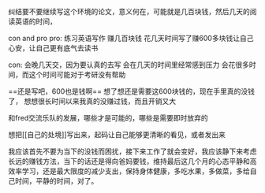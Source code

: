 纠结要不要继续写这个环境的论文，意义何在，可能就是几百块钱，然后几天的阅读英语的时间，

con and pro
pro: 
练习英语写作
赚几百块钱
花几天时间写了赚600多块钱让自己心安，让自己更有底气去读书


con: 
会晚几天交，因为要认真的去写
会在几天的时间里经常感到压力
会花很多时间，而这个时间可能对于考研没有帮助

==还是写吧，600也是钱啊==
想了想还是需要这600块钱的，现在手里真的没钱了，
想想很长时间以来我真的没赚过钱，而且开销又大

和fred交流乐队的发展，哪些才是可能的，哪些是需要即时放弃的

想把[[自己的处境]]写出来，起码让自己能够更清晰的看见，或者发出来

我应该首先不要为当下的没钱而困扰，接下来工作了就会变好，我应该静下来考虑长远的赚钱方法，当下的话还是得向爸妈要钱，维持最后这几个月的心态平静和高效率学习，还是最大限度的减少支出，保持身体健康，多吃水果，多做菜，多给自己时间，平静的时间，对了。